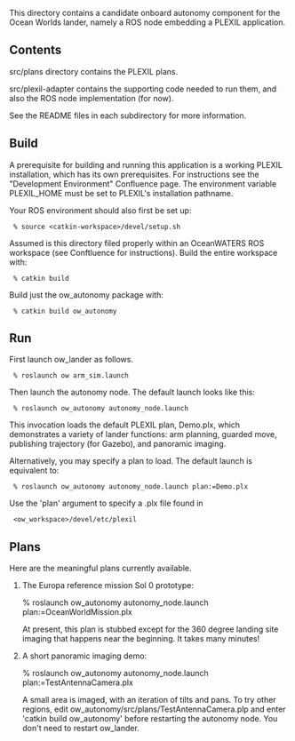 This directory contains a candidate onboard autonomy component for the Ocean
Worlds lander, namely a ROS node embedding a PLEXIL application.

Contents
--------

src/plans directory contains the PLEXIL plans.

src/plexil-adapter contains the supporting code needed to run them, and also the
ROS node implementation (for now).

See the README files in each subdirectory for more information.


Build
-----

A prerequisite for building and running this application is a working PLEXIL
installation, which has its own prerequisites.  For instructions see the
"Development Environment" Confluence page. The environment variable PLEXIL_HOME
must be set to PLEXIL's installation pathname.

Your ROS environment should also first be set up:

     % source <catkin-workspace>/devel/setup.sh

Assumed is this directory filed properly within an OceanWATERS ROS workspace
(see Conftluence for instructions).  Build the entire workspace with:

     % catkin build

Build just the ow_autonomy package with:

     % catkin build ow_autonomy


Run
---

First launch ow_lander as follows.

     % roslaunch ow arm_sim.launch

Then launch the autonomy node.  The default launch looks like this:

     % roslaunch ow_autonomy autonomy_node.launch

This invocation loads the default PLEXIL plan, Demo.plx, which
demonstrates a variety of lander functions: arm planning, guarded move,
publishing trajectory (for Gazebo), and panoramic imaging.

Alternatively, you may specify a plan to load.  The default launch is
equivalent to:

     % roslaunch ow_autonomy autonomy_node.launch plan:=Demo.plx

Use the 'plan' argument to specify a .plx file found in

     <ow_workspace>/devel/etc/plexil


Plans
-----

Here are the meaningful plans currently available.

1. The Europa reference mission Sol 0 prototype:

   % roslaunch ow_autonomy autonomy_node.launch plan:=OceanWorldMission.plx

   At present, this plan is stubbed except for the 360 degree landing site
   imaging that happens near the beginning.  It takes many minutes!

2. A short panoramic imaging demo:

   % roslaunch ow_autonomy autonomy_node.launch plan:=TestAntennaCamera.plx

   A small area is imaged, with an iteration of tilts and pans.  To try other
   regions, edit ow_autonomy/src/plans/TestAntennaCamera.plp and enter 'catkin
   build ow_autonomy' before restarting the autonomy node.  You don't need to
   restart ow_lander.
